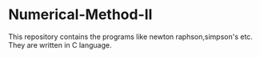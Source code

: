 # Numerical-Method-II
This repository contains the programs like newton raphson,simpson's etc. They are written in C language.
